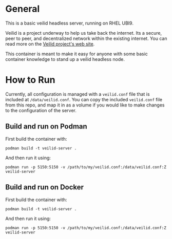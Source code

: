 # General
This is a basic veilid headless server, running on RHEL UBI9. 

Veilid is a project underway to help us take back the internet.  Its a secure, peer to peer, and decentralized network within the existing internet.  You can read more on the [Veilid project's web site](https://www.veilid.com). 

This container is meant to make it easy for anyone with some basic container knowledge to stand up a veilid headless node. 

# How to Run

Currently, all configuration is managed with a `veilid.conf` file that is included at `/data/veilid.conf`. You can copy the included `veilid.conf` file from this repo, and map it in as a volume if you would like to make changes to the configuration of the server.  

## Build and run on Podman

First build the container with:

`podman build -t veilid-server .`


And then run it using:

`podman run -p 5150:5150 -v /path/to/my/veilid.conf:/data/veilid.conf:Z veilid-server`

## Build and run on Docker

First build the container with:

`podman build -t veilid-server .`


And then run it using:

`podman run -p 5150:5150 -v /path/to/my/veilid.conf:/data/veilid.conf:Z veilid-server`

